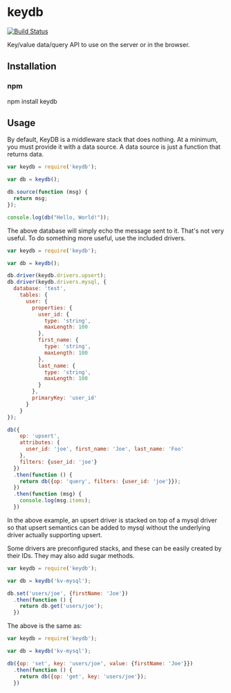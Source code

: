 keydb
=====

[![Build Status](https://secure.travis-ci.org/apto/keydb.png)](http://travis-ci.org/apto/keydb)

Key/value data/query API to use on the server or in the browser.

## Installation

### npm

npm install keydb

## Usage

By default, KeyDB is a middleware stack that does nothing. At a minimum, you
must provide it with a data source. A data source is just a function that
returns data.

```js
var keydb = require('keydb');

var db = keydb();

db.source(function (msg) {
  return msg;
});

console.log(db("Hello, World!"));
```

The above database will simply echo the message sent to it. That's not very
useful. To do something more useful, use the included drivers.

```js
var keydb = require('keydb');

var db = keydb();

db.driver(keydb.drivers.upsert);
db.driver(keydb.drivers.mysql, {
  database: 'test',
    tables: {
      user: {
        properties: {
          user_id: {
            type: 'string',
            maxLength: 100
          },
          first_name: {
            type: 'string',
            maxLength: 100
          },
          last_name: {
            type: 'string',
            maxLength: 100
          }
        },
        primaryKey: 'user_id'
      }
    }
});

db({
    op: 'upsert',
    attributes: {
      user_id: 'joe', first_name: 'Joe', last_name: 'Foo'
    },
    filters: {user_id: 'joe'}
  })
  .then(function () {
    return db({op: 'query', filters: {user_id: 'joe'}});
  })
  .then(function (msg) {
    console.log(msg.items);
  })
```

In the above example, an upsert driver is stacked on top of a mysql driver so
that upsert semantics can be added to mysql without the underlying driver
actually supporting upsert.

Some drivers are preconfigured stacks, and these can be easily created by their
IDs. They may also add sugar methods.

```js
var keydb = require('keydb');

var db = keydb('kv-mysql');

db.set('users/joe', {firstName: 'Joe'})
  .then(function () {
    return db.get('users/joe');
  })
```

The above is the same as:

```js
var keydb = require('keydb');

var db = keydb('kv-mysql');

db({op: 'set', key: 'users/joe', value: {firstName: 'Joe'}})
  .then(function () {
    return db({op: 'get', key: 'users/joe'});
  })
```